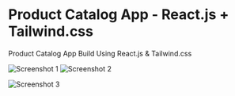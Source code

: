 # Product Catalog App - React.js + Tailwind.css

Product Catalog App Build Using React.js &amp; Tailwind.css


![Screenshot 1](https://svg2raster.fileformat.info/vlz.jsp?svg=%2Flogos%2Freactjs%2Freactjs-ar21.svg) ![Screenshot 2](https://svg2raster.fileformat.info/vlz.jsp?svg=%2Flogos%2Ftailwindcss%2Ftailwindcss-ar21.svg)

![Screenshot 3](https://i.imgur.com/xEep7GU.png)
